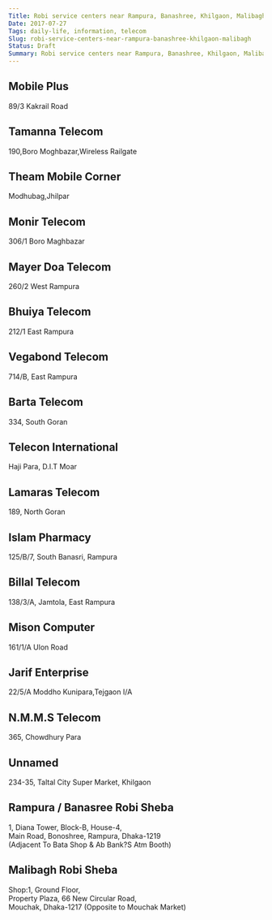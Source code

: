 ```yaml
---
Title: Robi service centers near Rampura, Banashree, Khilgaon, Malibagh
Date: 2017-07-27
Tags: daily-life, information, telecom
Slug: robi-service-centers-near-rampura-banashree-khilgaon-malibagh
Status: Draft
Summary: Robi service centers near Rampura, Banashree, Khilgaon, Malibagh
---
```


## Mobile Plus
89/3 Kakrail Road

## Tamanna Telecom
190,Boro Moghbazar,Wireless Railgate

## Theam Mobile Corner
Modhubag,Jhilpar

## Monir Telecom
306/1 Boro Maghbazar

## Mayer Doa Telecom
260/2 West Rampura

## Bhuiya Telecom
212/1 East Rampura

## Vegabond Telecom
714/B, East Rampura

## Barta Telecom
334, South Goran

## Telecon International
Haji Para, D.I.T Moar

## Lamaras Telecom
189, North Goran

## Islam Pharmacy
125/B/7, South Banasri, Rampura

## Billal Telecom
138/3/A, Jamtola, East Rampura

## Mison Computer
161/1/A Ulon Road

## Jarif Enterprise
22/5/A Moddho Kunipara,Tejgaon I/A

## N.M.M.S Telecom
365, Chowdhury Para 

## Unnamed
234-35, Taltal City Super Market, Khilgaon

## Rampura / Banasree Robi Sheba
1, Diana Tower, Block-B, House-4,  
Main Road, Bonoshree, Rampura, Dhaka-1219   
(Adjacent To Bata Shop & Ab Bank?S Atm Booth)

## Malibagh Robi Sheba
Shop:1, Ground Floor,  
Property Plaza, 66 New Circular Road,  
Mouchak, Dhaka-1217 (Opposite to Mouchak Market)

